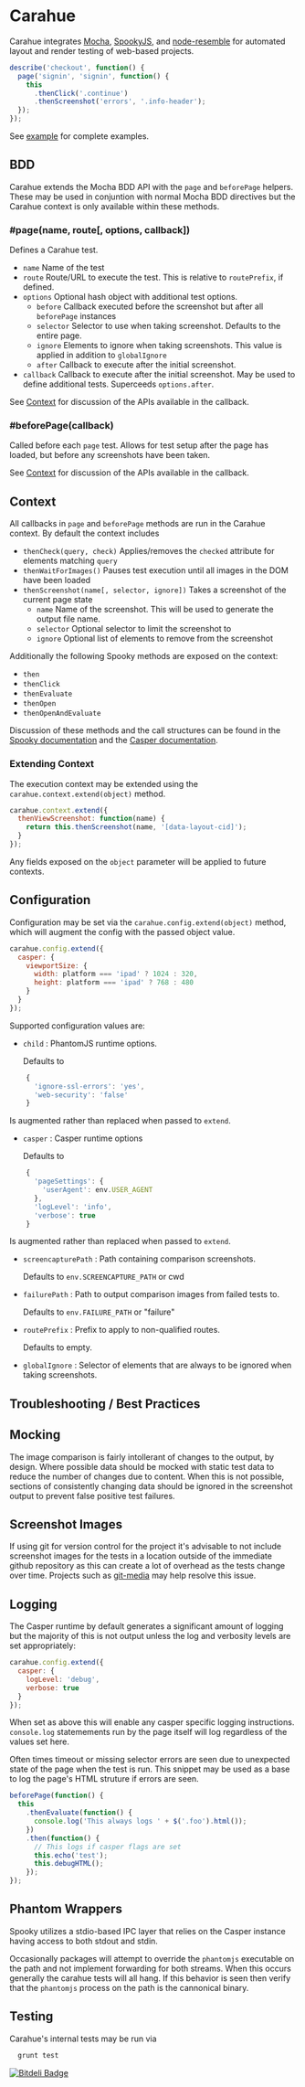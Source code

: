 # Carahue

Carahue integrates [Mocha][], [SpookyJS][], and [node-resemble][] for automated layout and render testing of web-based projects.

```javascript
describe('checkout', function() {
  page('signin', 'signin', function() {
    this
      .thenClick('.continue')
      .thenScreenshot('errors', '.info-header');
  });
});
```

See [example](https://github.com/kpdecker/carahue/tree/master/example) for complete examples.

## BDD

Carahue extends the Mocha BDD API with the `page` and `beforePage` helpers. These may be used in conjuntion with normal Mocha BDD directives but the Carahue context is only available within these methods.

### #page(name, route[, options, callback])

Defines a Carahue test.

- `name` Name of the test
- `route` Route/URL to execute the test. This is relative to `routePrefix`, if defined.
- `options` Optional hash object with additional test options.
  - `before` Callback executed before the screenshot but after all `beforePage` instances
  - `selector` Selector to use when taking screenshot. Defaults to the entire page.
  - `ignore` Elements to ignore when taking screenshots. This value is applied in addition to `globalIgnore`
  - `after` Callback to execute after the initial screenshot.
- `callback` Callback to execute after the initial screenshot. May be used to define additional tests. Superceeds `options.after`.

See [Context](#context) for discussion of the APIs available in the callback.

### #beforePage(callback)

Called before each `page` test. Allows for test setup after the page has loaded, but before any screenshots have been taken.

See [Context](#context) for discussion of the APIs available in the callback.

## Context

All callbacks in `page` and `beforePage` methods are run in the Carahue context. By default the context includes

- `thenCheck(query, check)` Applies/removes the `checked` attribute for elements matching `query`
- `thenWaitForImages()` Pauses test execution until all images in the DOM have been loaded
- `thenScreenshot(name[, selector, ignore])` Takes a screenshot of the current page state
  - `name` Name of the screenshot. This will be used to generate the output file name.
  - `selector` Optional selector to limit the screenshot to
  - `ignore` Optional list of elements to remove from the screenshot

Additionally the following Spooky methods are exposed on the context:
- `then`
- `thenClick`
- `thenEvaluate`
- `thenOpen`
- `thenOpenAndEvaluate`

Discussion of these methods and the call structures can be found in the [Spooky documentation][] and the [Casper documentation][].

### Extending Context

The execution context may be extended using the `carahue.context.extend(object)` method.

```javascript
carahue.context.extend({
  thenViewScreenshot: function(name) {
    return this.thenScreenshot(name, '[data-layout-cid]');
  }
});
```

Any fields exposed on the `object` parameter will be applied to future contexts.

## Configuration

Configuration may be set via the `carahue.config.extend(object)` method, which will augment the config with the passed object value.

```javascript
carahue.config.extend({
  casper: {
    viewportSize: {
      width: platform === 'ipad' ? 1024 : 320,
      height: platform === 'ipad' ? 768 : 480
    }
  }
});
```

Supported configuration values are:

- `child` : PhantomJS runtime options.

  Defaults to
```javascript
    {
      'ignore-ssl-errors': 'yes',
      'web-security': 'false'
    }
```

  Is augmented rather than replaced when passed to `extend`.

- `casper` : Casper runtime options

  Defaults to
```javascript
    {
      'pageSettings': {
        'userAgent': env.USER_AGENT
      },
      'logLevel': 'info',
      'verbose': true
    }
```

  Is augmented rather than replaced when passed to `extend`.

- `screencapturePath` : Path containing comparison screenshots.

  Defaults to `env.SCREENCAPTURE_PATH` or cwd

- `failurePath` : Path to output comparison images from failed tests to.

  Defaults to `env.FAILURE_PATH` or "failure"

- `routePrefix` : Prefix to apply to non-qualified routes.

  Defaults to empty.

- `globalIgnore` : Selector of elements that are always to be ignored when taking screenshots.

## Troubleshooting / Best Practices

## Mocking

The image comparison is fairly intollerant of changes to the output, by design. Where possible data should be mocked with static test data to reduce the number of changes due to content. When this is not possible, sections of consistently changing data should be ignored in the screenshot output to prevent false positive test failures.

## Screenshot Images

If using git for version control for the project it's advisable to not include screenshot images for the tests in a location outside of the immediate github repository as this can create a lot of overhead as the tests change over time. Projects such as [git-media][] may help resolve this issue.

## Logging

The Casper runtime by default generates a significant amount of logging but the majority of this is not output unless the log and verbosity levels are set appropriately:

```javascript
carahue.config.extend({
  casper: {
    logLevel: 'debug',
    verbose: true
  }
});
```

When set as above this will enable any casper specific logging instructions. `console.log` statemements run by the page itself will log regardless of the values set here.

Often times timeout or missing selector errors are seen due to unexpected state of the page when the test is run. This snippet may be used as a base to log the page's HTML struture if errors are seen.

```javascript
beforePage(function() {
  this
    .thenEvaluate(function() {
      console.log('This always logs ' + $('.foo').html());
    })
    .then(function() {
      // This logs if casper flags are set
      this.echo('test');
      this.debugHTML();
    });
});
```

## Phantom Wrappers

Spooky utilizes a stdio-based IPC layer that relies on the Casper instance having access to both stdout and stdin.

Occasionally packages will attempt to override the `phantomjs` executable on the path and not implement forwarding for both streams. When this occurs generally the carahue tests will all hang. If this behavior is seen then verify that the `phantomjs` process on the path is the cannonical binary.

## Testing

Carahue's internal tests may be run via

```sh
  grunt test
```

[Mocha]: http://mochajs.org/
[SpookyJS]: https://github.com/WaterfallEngineering/SpookyJS
[node-resemble]: https://github.com/kpdecker/node-resemble
[Spooky documentation]: https://github.com/WaterfallEngineering/SpookyJS/wiki/Introduction
[Casper documentation]: http://docs.casperjs.org/en/latest/modules/index.html
[git-media]: https://github.com/schacon/git-media


[![Bitdeli Badge](https://d2weczhvl823v0.cloudfront.net/kpdecker/carahue/trend.png)](https://bitdeli.com/free "Bitdeli Badge")

